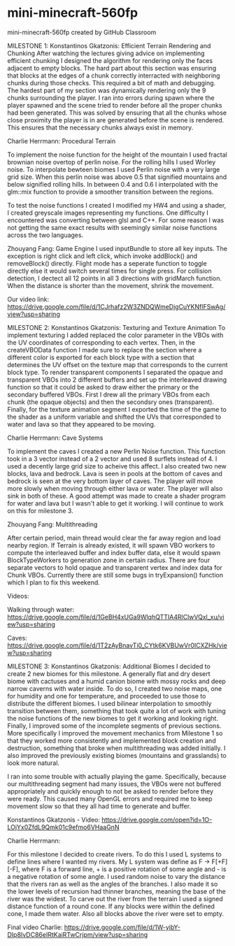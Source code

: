 # mini-minecraft-560fp
mini-minecraft-560fp created by GitHub Classroom

MILESTONE 1:
Konstantinos Gkatzonis: Efficient Terrain Rendering and Chunking
After watching the lectures giving advice on implementing efficient chunking I designed the algorithm for rendering only the faces adjacent to empty blocks. The hard part
about this section was ensuring that blocks at the edges of a chunk correctly interracted with neighboring chunks during those checks. This required a bit of math and debugging.
The hardest part of my section was dynamically rendering only the 9 chunks surrounding the player. I ran into errors during spawn where the player spawned and the scene tried to
render before all the proper chunks had been generated. This was solved by ensuring that all the chunks whose close proximity the player is in are generated before the scene is
rendered. This ensures that the necessary chunks always exist in memory.

Charlie Herrmann: Procedural Terrain

To implement the noise function for the height of the mountain I used fractal brownian noise overtop of perlin noise. For the rolling hills I used Worley noise. To interpolate bewteen biomes I used Perlin noise with a very large grid size. When this perlin noise was above 0.5 that signified mountains and below signified rolling hills. In between 0.4 and 0.6 I interpolated with the glm::mix function to provide a smoother transition between the regions. 

To test the noise functions I created I modified my HW4 and using a shader, I created greyscale images representing my functions. One difficulty I encountered was converting between glsl and C++. For some reason I was not getting the same exact results with seemingly similar noise functions across the two languages. 

Zhouyang Fang: Game Engine
I used inputBundle to store all key inputs. The exception is right click and left click, which invoke addBlock() and removeBlock() directly. Flight mode has a seperate function to toggle directly else it would switch several times for single press. For collision detection, I dectect all 12 points in all 3 directions with gridMarch function. When the distance is shorter than the movement, shrink the movement. 

Our video link:
https://drive.google.com/file/d/1CJrhafz2W3ZNDQWmeDjgCuYKNflFSwAg/view?usp=sharing


MILESTONE 2:
Konstantinos Gkatzonis: Texturing and Texture Animation
To implement texturing I added replaced the color parameter in the VBOs with the UV coordinates of corresponding to each vertex. Then, in the createVBOData function I made sure to
replace the section where a different color is exported for each block type with a section that determines the UV offset on the texture map that corresponds to the current block type.
To render transparent components I separated the opaque and transparent VBOs into 2 different buffers and set up the interleaved drawing function so that it could be asked to draw either the primary
or the secondary buffered VBOs. First I drew all the primary VBOs from each chunk (the opaque objects) and then the secondsry ones (transparent). Finally, for the texture animation segment I exported
the time of the game to the shader as a uniform variable and shifted the UVs that corresponded to water and lava so that they appeared to be moving.

Charlie Herrmann: Cave Systems

To implement the caves I created a new Perlin Noise function. This function took in a 3 vector instead of a 2 vector and used 8 surflets instead of 4. I used a decently large grid size to acheive this affect. I also created two new blocks, lava and bedrock. Lava is seen in pools at the bottom of caves and bedrock is seen at the very bottom layer of caves. The player will move more slowly when moving through either lava or water. The player will also sink in both of these. A good attempt was made to create a shader program for water and lava but I wasn't able to get it working. I will continue to work on this for milestone 3. 

Zhouyang Fang: Multithreading

After certain period, main thread would clear the far away region and load nearby region. If Terrain is already existed, it will spawn VBO workers to compute the interleaved buffer and index buffer data, else it would spawn BlockTypeWorkers to generation zone in certain radius. There are four separate vectors to hold opaque and transparent vertex and index data for Chunk VBOs. Currently there are still some bugs in tryExpansion() function which I plan to fix this weekend.

Videos:

Walking through water: https://drive.google.com/file/d/1GeBH4xUGa9WlqhQTTIA4RlClwVQxl_xu/view?usp=sharing

Caves: https://drive.google.com/file/d/1T2zAyBnavTi0_CYtk6KVBUwVr0ICXZHk/view?usp=sharing


MILESTONE 3:
Konstantinos Gkatzonis: Additional Biomes
I decided to create 2 new biomes for this milestone. A generally flat and dry desert biome with cactuses and a humid canion biome with mossy rocks and deep narrow caverns with water inside.
To do so, I created two noise maps, one for humidity and one for temperature, and proceeded to use those to distribute the different biomes. I used bilinear interpolation to smoothly transition between them,
something that took quite a lot of work with tuning the noise functions of the new biomes to get it working and looking right. Finally, I improved some of the incomplete segments of previous sections. More
specifically I improved the movement mechanics from Milestone 1 so that they worked more consistently and implemented block creation and destruction, something that broke when multithreading was added initially.
I also improved the previously existing biomes (mountains and grasslands) to look more natural.

I ran into some trouble with actually playing the game. Specifically, because our multithreading segment had many issues, the VBOs were not buffered appropriately and quickly enough to not be asked to render
before they were ready. This caused many OpenGL errors and required me to keep movement slow so that they all had time to generate and buffer.

Konstantinos Gkatzonis - Video: https://drive.google.com/open?id=1O-LOjYx0ZfdL9Qmk01c9efmo6VHaaGnN

Charlie Herrmann:

For this milestone I decided to create rivers. To do this I used L systems to define lines where I wanted my rivers. My L system was define as F -> F[+F][-F], where F is a forward line, + is a positive rotation of some angle and - is a negative rotation of some angle. I used random noise to vary the distance that the rivers ran as well as the angles of the branches. I also made it so the lower levels of recursion had thinner branches, meaning the base of the river was the widest. To carve out the river from the terrain I used a signed distance function of a round cone. If any blocks were within the defined cone, I made them water. Also all blocks above the river were set to empty. 

Final video Charlie: https://drive.google.com/file/d/1W-yibY-DIp8IvDC86eIRtKaiRTwCrjpm/view?usp=sharing
